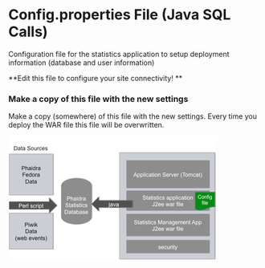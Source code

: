 # Config.properties File (Java SQL Calls)
Configuration file for the statistics application to setup deployment information (database and user information)

**Edit this file to configure your site connectivity!
**



<div class="panel panel-danger">
    <div class="panel-heading">
        <h3 class="panel-title">Make a copy of this file with the new settings</h3>
    </div>
    <div class="panel-body">
        Make a copy (somewhere) of this file  with the new settings. Every time you deploy the WAR file this file will be overwritten.
    </div>
</div>

![](servercomponents.png)